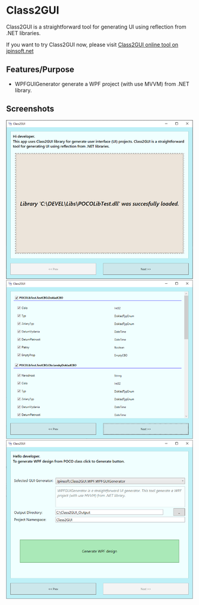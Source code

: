 # Class2GUI
Class2GUI is a straightforward tool for generating UI using reflection from .NET libraries.

If you want to try Class2GUI now, please visit [Class2GUI online tool on jpinsoft.net](http://jpinsoft.net/tools/class2gui)

## Features/Purpose

 - WPFGUIGenerator generate a WPF project (with use MVVM) from .NET library.

## Screenshots

<div align="center">

<img alt="screenshot01" src="https://github.com/Jpinsoft/Class2GUI/blob/master/Files/Screen1.png">

<img alt="screenshot01" src="https://github.com/Jpinsoft/Class2GUI/blob/master/Files/Screen2.png">

<img alt="screenshot01" src="https://github.com/Jpinsoft/Class2GUI/blob/master/Files/Screen3.png">

</div>
